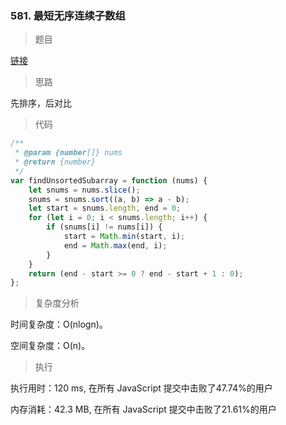 ### 581. 最短无序连续子数组

> 题目

[链接](https://leetcode-cn.com/problems/shortest-unsorted-continuous-subarray/)

> 思路

先排序，后对比

> 代码

```js
/**
 * @param {number[]} nums
 * @return {number}
 */
var findUnsortedSubarray = function (nums) {
    let snums = nums.slice();
    snums = snums.sort((a, b) => a - b);
    let start = snums.length, end = 0;
    for (let i = 0; i < snums.length; i++) {
        if (snums[i] != nums[i]) {
            start = Math.min(start, i);
            end = Math.max(end, i);
        }
    }
    return (end - start >= 0 ? end - start + 1 : 0);
};
```

> 复杂度分析

时间复杂度：O(nlogn)。

空间复杂度：O(n)。

> 执行

执行用时：120 ms, 在所有 JavaScript 提交中击败了47.74%的用户

内存消耗：42.3 MB, 在所有 JavaScript 提交中击败了21.61%的用户
